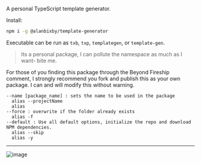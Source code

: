 A personal TypeScript template generator.

Install:

```bash
npm i -g @alanbixby/template-generator
```

Executable can be run as `txb`, `txp`, `templategen`, or `template-gen`.

> Its a personal package, I can pollute the namespace as much as I want- bite me.

For those of you finding this package through the Beyond Fireship comment, I strongly recommend you fork and publish this as your own package. I can and will modify this without warning.

```
--name [package_name] : sets the name to be used in the package
  alias --projectName
  alias
--force : overwrite if the folder already exists
  alias -f
--default : Use all default options, initialize the repo and download NPM dependencies.
  alias --skip
  alias -y
```

---

![image](https://user-images.githubusercontent.com/34300238/204643284-1f73620c-839c-433c-9435-06078c36df4a.png)
